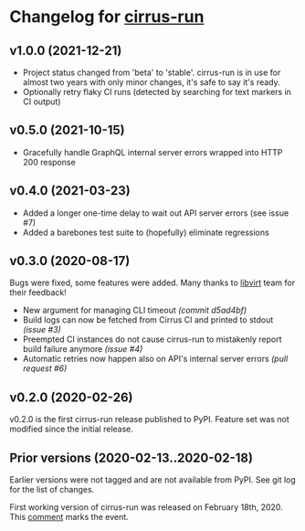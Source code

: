 # Changelog for [cirrus-run]

## v1.0.0 (2021-12-21)

- Project status changed from 'beta' to 'stable'. cirrus-run is in use for
  almost two years with only minor changes, it's safe to say it's ready.
- Optionally retry flaky CI runs (detected by searching for text markers in CI
  output)


## v0.5.0 (2021-10-15)

- Gracefully handle GraphQL internal server errors wrapped into HTTP 200
  response


## v0.4.0 (2021-03-23)

- Added a longer one-time delay to wait out API server errors (see issue #7)
- Added a barebones test suite to (hopefully) eliminate regressions


## v0.3.0 (2020-08-17)

Bugs were fixed, some features were added. Many thanks to [libvirt] team for
their feedback!

- New argument for managing CLI timeout
  *(commit d5ad4bf)*
- Build logs can now be fetched from Cirrus CI and printed to stdout
  *(issue #3)*
- Preempted CI instances do not cause cirrus-run to mistakenly report build
  failure anymore
  *(issue #4)*
- Automatic retries now happen also on API's internal server errors
  *(pull request #6)*

[libvirt]: https://gitlab.com/libvirt/libvirt


## v0.2.0 (2020-02-26)

v0.2.0 is the first cirrus-run release published to PyPI.
Feature set was not modified since the initial release.


## Prior versions (2020-02-13..2020-02-18)

Earlier versions were not tagged and are not available from PyPI. See git
log for the list of changes.

First working version of cirrus-run was released on February 18th, 2020. This
[comment](https://github.com/cirruslabs/cirrus-ci-docs/issues/10#issuecomment-587532447)
marks the event.


[cirrus-run]: https://github.com/sio/cirrus-run
